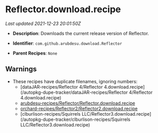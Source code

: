 # Reflector.download.recipe

_Last updated 2021-12-23 20:01:50Z_

- **Description**: Downloads the current release version of Reflector.

- **Identifier**: `com.github.arubdesu.download.Reflector`

- **Parent Recipes**: `None`


## Warnings

- These recipes have duplicate filenames, ignoring numbers:
    - [dataJAR-recipes/Reflector 4/Reflector 4.download.recipe](/autopkg-dupe-tracker/dataJAR-recipes/Reflector 4/Reflector 4.download.recipe)
    - [arubdesu-recipes/Reflector/Reflector.download.recipe](/autopkg-dupe-tracker/arubdesu-recipes/Reflector/Reflector.download.recipe)
    - [orchard-recipes/Reflector2/Reflector2.download.recipe](/autopkg-dupe-tracker/orchard-recipes/Reflector2/Reflector2.download.recipe)
    - [clburlison-recipes/Squirrels LLC/Reflector3.download.recipe](/autopkg-dupe-tracker/clburlison-recipes/Squirrels LLC/Reflector3.download.recipe)